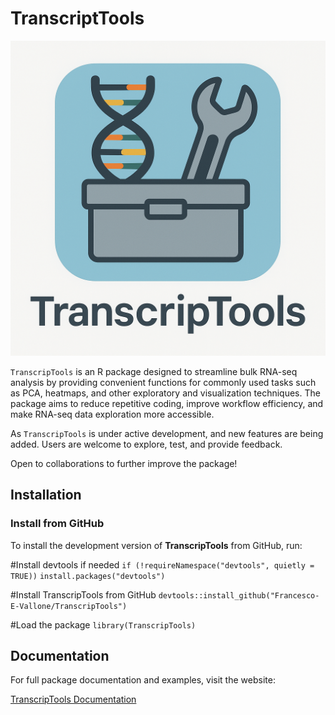 # TranscriptTools

![](Tlogo.png)

`TranscripTools` is an R package designed to streamline bulk RNA-seq analysis by providing convenient functions for commonly used tasks such as PCA, heatmaps, and other exploratory and visualization techniques.
The package aims to reduce repetitive coding, improve workflow efficiency, and make RNA-seq data exploration more accessible.

As `TranscripTools` is under active development, and new features are being added. Users are welcome to explore, test, and provide feedback.

Open to collaborations to further improve the package!


## Installation

### Install from GitHub

To install the development version of **TranscripTools** from GitHub, run:


#Install devtools if needed
`if (!requireNamespace("devtools", quietly = TRUE))`
  `install.packages("devtools")`

#Install TranscripTools from GitHub
`devtools::install_github("Francesco-E-Vallone/TranscripTools")`

#Load the package
`library(TranscripTools)`


## Documentation

For full package documentation and examples, visit the website:

[TranscripTools Documentation](https://francesco-e-vallone.github.io/TranscripTools/)
